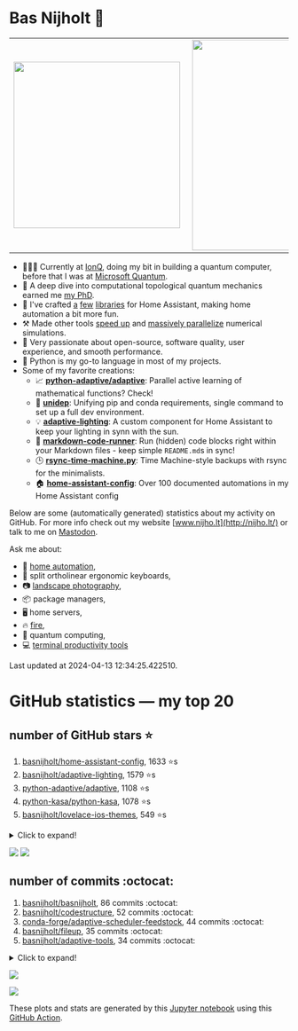 # Bas Nijholt 👋

<center>
  <table>
    <tr>
        <td><img width="300px" align="left" src="https://github-readme-stats.vercel.app/api/top-langs/?username=basnijholt&hide=TeX,Jupyter%20Notebook&layout=compact&theme=radical" /></td>
        <td><img align='right' src="https://github-readme-stats.vercel.app/api?username=basnijholt&show_icons=true&theme=radical" width="380"></td>
    </tr>
  </table>
</center>

- 👷🏻‍♂️ Currently at [IonQ](https://ionq.com/), doing my bit in building a quantum computer, before that I was at [Microsoft Quantum](https://quantum.microsoft.com/).
- 🌟 A deep dive into computational topological quantum mechanics earned me [my PhD](https://github.com/basnijholt/thesis).
- 🎨 I've crafted [a](https://github.com/basnijholt/adaptive-lighting) [few](https://github.com/basnijholt/aiokef) [libraries](https://github.com/basnijholt/miflora) for Home Assistant, making home automation a bit more fun.
- ⚒️ Made other tools [speed up](https://github.com/python-adaptive/adaptive) and [massively parallelize](https://github.com/basnijholt/adaptive-scheduler) numerical simulations.
- 🏅 Very passionate about open-source, software quality, user experience, and smooth performance.
- 🐍 Python is my go-to language in most of my projects.
- Some of my favorite creations:
  - 📈 **[python-adaptive/adaptive](https://github.com/python-adaptive/adaptive/)**: Parallel active learning of mathematical functions? Check!
  - 🧬 **[unidep](https://github.com/basnijholt/unidep/)**: Unifying pip and conda requirements, single command to set up a full dev environment.
  - 💡 **[adaptive-lighting](https://github.com/basnijholt/adaptive-lighting/)**: A custom component for Home Assistant to keep your lighting in synn with the sun.
  - 📝 **[markdown-code-runner](https://github.com/basnijholt/markdown-code-runner/)**: Run (hidden) code blocks right within your Markdown files - keep simple `README.md`s in sync!
  - 🕒 **[rsync-time-machine.py](https://github.com/basnijholt/rsync-time-machine.py/)**: Time Machine-style backups with rsync for the minimalists.
  - 🏠 **[home-assistant-config](https://github.com/basnijholt/home-assistant-config/)**: Over 100 documented automations in my Home Assistant config

Below are some (automatically generated) statistics about my activity on GitHub.
For more info check out my website [www.nijho.lt](http://nijho.lt/) or talk to me on <a rel="me" href="https://fosstodon.org/@basnijholt">Mastodon</a>.

Ask me about:

- 🏡 [home automation](https://github.com/basnijholt/home-assistant-config/),
- 🎹 split ortholinear ergonomic keyboards,
- 📷 [landscape photography](https://www.instagram.com/bnijholt),
- 📦 package managers,
- 🖥️ home servers,
- 🔥 [fire](https://wenfire.nijho.lt/),
- 🧠 quantum computing,
- 💻 [terminal productivity tools](https://www.nijho.lt/post/terminal-ninja/)

Last updated at 2024-04-13 12:34:25.422510.

# GitHub statistics — my top 20

## number of GitHub stars ⭐️

1. [basnijholt/home-assistant-config](https://github.com/basnijholt/home-assistant-config/), 1633 ⭐️s
2. [basnijholt/adaptive-lighting](https://github.com/basnijholt/adaptive-lighting/), 1579 ⭐️s
3. [python-adaptive/adaptive](https://github.com/python-adaptive/adaptive/), 1108 ⭐️s
4. [python-kasa/python-kasa](https://github.com/python-kasa/python-kasa/), 1078 ⭐️s
5. [basnijholt/lovelace-ios-themes](https://github.com/basnijholt/lovelace-ios-themes/), 549 ⭐️s
<details><summary>Click to expand!</summary>

6. [basnijholt/lovelace-ios-dark-mode-theme](https://github.com/basnijholt/lovelace-ios-dark-mode-theme/), 441 ⭐️s
7. [basnijholt/rsync-time-machine.py](https://github.com/basnijholt/rsync-time-machine.py/), 365 ⭐️s
8. [basnijholt/miflora](https://github.com/basnijholt/miflora/), 359 ⭐️s
9. [topocm/topocm_content](https://github.com/topocm/topocm_content/), 265 ⭐️s
10. [basnijholt/home-assistant-streamdeck-yaml](https://github.com/basnijholt/home-assistant-streamdeck-yaml/), 201 ⭐️s
11. [basnijholt/unidep](https://github.com/basnijholt/unidep/), 199 ⭐️s
12. [basnijholt/home-assistant-macbook-touch-bar](https://github.com/basnijholt/home-assistant-macbook-touch-bar/), 95 ⭐️s
13. [kwant-project/kwant](https://github.com/kwant-project/kwant/), 82 ⭐️s
14. [basnijholt/markdown-code-runner](https://github.com/basnijholt/markdown-code-runner/), 81 ⭐️s
15. [basnijholt/home-assistant-streamdeck-yaml-addon](https://github.com/basnijholt/home-assistant-streamdeck-yaml-addon/), 61 ⭐️s
16. [basnijholt/aiokef](https://github.com/basnijholt/aiokef/), 37 ⭐️s
17. [basnijholt/thesis-cover](https://github.com/basnijholt/thesis-cover/), 34 ⭐️s
18. [basnijholt/adaptive-scheduler](https://github.com/basnijholt/adaptive-scheduler/), 26 ⭐️s
19. [basnijholt/instacron](https://github.com/basnijholt/instacron/), 20 ⭐️s
20. [kwant-project/kwant-tutorial-2016](https://github.com/kwant-project/kwant-tutorial-2016/), 18 ⭐️s

</details>

![](https://github.com/basnijholt/basnijholt/raw/main/stars_over_time.png)
![](https://github.com/basnijholt/basnijholt/raw/main/stars_over_time_per_repo.png)

## number of commits :octocat:

1. [basnijholt/basnijholt](https://github.com/basnijholt/basnijholt/), 86 commits :octocat:
2. [basnijholt/codestructure](https://github.com/basnijholt/codestructure/), 52 commits :octocat:
3. [conda-forge/adaptive-scheduler-feedstock](https://github.com/conda-forge/adaptive-scheduler-feedstock/), 44 commits :octocat:
4. [basnijholt/fileup](https://github.com/basnijholt/fileup/), 35 commits :octocat:
5. [basnijholt/adaptive-tools](https://github.com/basnijholt/adaptive-tools/), 34 commits :octocat:
<details><summary>Click to expand!</summary>

6. [basnijholt/day-one-story-sender](https://github.com/basnijholt/day-one-story-sender/), 25 commits :octocat:
7. [basnijholt/calendar-of-life](https://github.com/basnijholt/calendar-of-life/), 20 commits :octocat:
8. [basnijholt/backups](https://github.com/basnijholt/backups/), 15 commits :octocat:
9. [pymc-devs/pymc](https://github.com/pymc-devs/pymc/), 5 commits :octocat:
10. [conda/conda-lock](https://github.com/conda/conda-lock/), 5 commits :octocat:
11. [conda-forge/admin-requests](https://github.com/conda-forge/admin-requests/), 3 commits :octocat:
12. [vallops99/Conda-autoactivate-env](https://github.com/vallops99/Conda-autoactivate-env/), 3 commits :octocat:
13. [microsoft/aiida-dynamic-workflows](https://github.com/microsoft/aiida-dynamic-workflows/), 3 commits :octocat:
14. [adamchainz/blacken-docs](https://github.com/adamchainz/blacken-docs/), 2 commits :octocat:
15. [conda-forge/fenics-feedstock](https://github.com/conda-forge/fenics-feedstock/), 2 commits :octocat:
16. [basnijholt/cyclecloud-slurm-scaling](https://github.com/basnijholt/cyclecloud-slurm-scaling/), 2 commits :octocat:
17. [conda-forge/conda-feedstock](https://github.com/conda-forge/conda-feedstock/), 2 commits :octocat:
18. [conda-forge/broadbean-feedstock](https://github.com/conda-forge/broadbean-feedstock/), 1 commits :octocat:
19. [ChristianKuehnel/btlewrap](https://github.com/ChristianKuehnel/btlewrap/), 1 commits :octocat:
20. [gidgethub/gidgethub](https://github.com/gidgethub/gidgethub/), 1 commits :octocat:

</details>

![](https://github.com/basnijholt/basnijholt/raw/main/commits_per_hour.png)

![](https://github.com/basnijholt/basnijholt/raw/main/commits_per_weekday.png)


These plots and stats are generated by this [Jupyter notebook](./update-readme.ipynb) using this [GitHub Action](.github/workflows/run-notebook.yml).